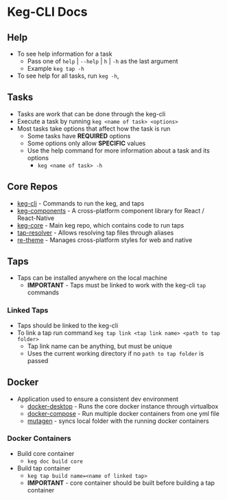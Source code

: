 # Keg-CLI Docs

## Help
  * To see help information for a task
    * Pass one of `help` | `--help` | `h` | `-h` as the last argument
    * Example `keg tap -h`
  * To see help for all tasks, run `keg -h`,


## Tasks
  * Tasks are work that can be done through the keg-cli
  * Execute a task by running `keg <name of task> <options>` 
  * Most tasks take options that affect how the task is run
    * Some tasks have **REQUIRED** options
    * Some options only allow **SPECIFIC** values
    * Use the help command for more information about a task and its options
      * `keg <name of task> -h` 

## Core Repos
  * [keg-cli](https://github.com/simpleviewinc/keg-cli) - Commands to run the keg, and taps
  * [keg-components](https://github.com/simpleviewinc/keg-hub/tree/develop/repos/keg-components) - A cross-platform component library for React / React-Native
  * [keg-core](https://github.com/simpleviewinc/keg-hub/tree/develop/repos/keg-core) - Main keg repo, which contains code to run taps
  * [tap-resolver](https://github.com/simpleviewinc/keg-hub/tree/develop/repos/tap-resolver) - Allows resolving tap files through aliases
  * [re-theme](https://github.com/simpleviewinc/keg-hub/tree/develop/repos/re-theme) - Manages cross-platform styles for web and native

## Taps
* Taps can be installed anywhere on the local machine
  * **IMPORTANT** - Taps must be linked to work with the keg-cli `tap` commands

### Linked Taps
  * Taps should be linked to the keg-cli
  * To link a tap run command `keg tap link <tap link name> <path to tap folder>`
    * Tap link name can be anything, but must be unique
    * Uses the current working directory if no `path to tap folder` is passed

## Docker
  * Application used to ensure a consistent dev environment
    * [docker-desktop](https://www.docker.com/products/docker-desktop) - Runs the core docker instance through virtualbox 
    * [docker-compose](https://docs.docker.com/compose) - Run multiple docker containers from one yml file
    * [mutagen](https://mutagen.io/) - syncs local folder with the running docker containers

### Docker Containers
  * Build core container
    * `keg doc build core`
  * Build tap container
    * `keg tap build name=<name of linked tap>`
    * **IMPORTANT** - core container should be built before building a tap container